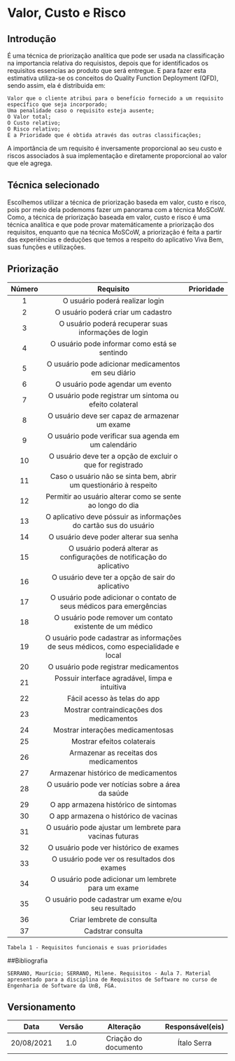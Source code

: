# Valor, Custo e Risco
## Introdução

É uma técnica de priorização analítica que pode ser usada na classificação na importancia relativa do requisistos, depois que for identificados os requisitos essencias ao produto que será entregue. E para fazer esta estimativa utiliza-se os conceitos do Quality Function Deployment (QFD), sendo assim, ela é distribuida em:

    Valor que o cliente atribui para o benefício fornecido a um requisito específico que seja incorporado;
    Uma penalidade caso o requisito esteja ausente;
    O Valor total;
    O Custo relativo;
    O Risco relativo;
    E a Prioridade que é obtida através das outras classificações;

A importância de um requisito é inversamente proporcional ao seu custo e riscos associados à sua implementação e diretamente proporcional ao valor que ele agrega.

## Técnica selecionado

Escolhemos utilizar a técnica de priorização baseda em valor, custo e risco, pois por meio dela podemoms fazer um panorama com a técnica MoSCoW. Como, a técnica de priorização baseada em valor, custo e risco é uma técnica analítica e que pode provar matemáticamente a priorização dos requisitos, enquanto que na técnica MoSCoW, a priorização é feita a partir das experiências e deduções que temos a respeito do aplicativo Viva Bem, suas funções e utilizações. 

## Priorização

| **Número** | **Requisito** | **Prioridade**
| :----: | :-------: | :----:
| 1 | O usuário poderá realizar login |  |
| 2 | O usuário poderá criar um cadastro |  |
| 3 | O usuário poderá recuperar suas informações de login |  |
| 4 | O usuário pode informar como está se sentindo |  |
| 5 | O usuário pode adicionar medicamentos em seu diário |  |
| 6 | O usuário pode agendar um evento |  |
| 7 | O usuário pode registrar um sintoma ou efeito colateral |  |
| 8 | O usuário deve ser capaz de armazenar um exame |  |
| 9 | O usuário pode verificar sua agenda em um calendário | |
| 10 | O usuário deve ter a opção de excluir o que for registrado |  |
| 11 | Caso o usuário não se sinta bem, abrir um questionário à respeito |  |
| 12 | Permitir ao usuário alterar como se sente ao longo do dia |  |
| 13 | O aplicativo deve póssuir as informações do cartão sus do usuário | |
| 14 | O usuário deve poder alterar sua senha |  |
| 15 | O usuário poderá alterar as configurações de notificação do aplicativo ||
| 16 | O usuário deve ter a opção de sair do aplicativo | |
| 17 | O usuário pode adicionar o contato de seus médicos para emergências |  |
| 18 | O usuário pode remover um contato existente de um médico | |
| 19 | O usuário pode cadastrar as informações de seus médicos, como especialidade e local |  |
| 20 | O usuário pode registrar medicamentos | |
| 21 | Possuir interface agradável, limpa e intuitiva | 
| 22 | Fácil acesso às telas do app | 
| 23 | Mostrar contraindicações dos medicamentos | 
| 24 | Mostrar interações medicamentosas | 
| 25 | Mostrar efeitos colaterais | 
| 26 | Armazenar as receitas dos medicamentos | 
| 27 | Armazenar histórico de medicamentos | 
| 28 | O usuário pode ver notícias sobre a área da saúde | 
| 29 | O app armazena histórico de sintomas | 
| 30 | O app armazena o histórico de vacinas | 
| 31 | O usuário pode ajustar um lembrete para vacinas futuras | 
| 32 | O usuário pode ver histórico de exames | 
| 33 | O usuário pode ver os resultados dos exames | 
| 34 | O usuário pode adicionar um lembrete para um exame |
| 35 | O usuário pode cadastrar um exame e/ou seu resultado | 
| 36 | Criar lembrete de consulta | 
| 37 | Cadstrar consulta | 

    Tabela 1 - Requisitos funcionais e suas prioridades 

##Bibliografia

    SERRANO, Maurício; SERRANO, Milene. Requisitos - Aula 7. Material apresentado para a disciplina de Requisitos de Software no curso de Engenharia de Software da UnB, FGA.
    
## Versionamento

|Data|Versão|Alteração|Responsável(eis)|
|:--:|:----:|:-------:|:---:|
| 20/08/2021 | 1.0 | Criação do documento | Ítalo Serra |
